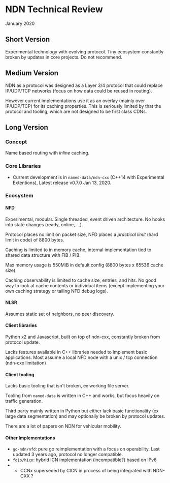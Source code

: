 # NDN Technical Review

January 2020

## Short Version

Experimental technology with evolving protocol.
Tiny ecosystem constantly broken by updates in core projects.
Do not recommend.

## Medium Version

NDN as a protocol was designed as a Layer 3/4 protocol
that could replace IP/UDP/TCP networks
(focus on how data could be reused in routing).

However current implementations use it as an overlay
(mainly over IP/UDP/TCP) for its caching properties.
This is seriously limited by that the protocol and tooling,
which are not designed to be first class CDNs.

## Long Version

### Concept

Name based routing with _inline_ caching.

### Core Libraries

- Current development is in `named-data/ndn-cxx` (C++14 with Experimental Extentions),
  Latest release v0.7.0 Jan 13, 2020.

### Ecosystem

#### NFD

Experimental, modular.
Single threaded, event driven architecture.
No hooks into state changes (ready, online, ...).

Protocol places no limit on packet size,
NFD places a _practical limit_ (hard limit in code) of 8800 bytes.

Caching is limited to in memory cache,
internal implementation tied to shared data structure with FIB / PIB.

Max memory usage is 550MiB in default config
(8800 bytes x 65536 cache size).

Caching observability is limited to cache size, entries, and hits.
No good way to look at cache contents or individual items
(except implementing your own caching strategy or tailing NFD debug logs).

#### NLSR

Assumes static set of neighbors,
no peer discovery.

#### Client libraries

Python x2 and Javascript,
built on top of ndn-cxx,
constantly broken from protocol update.

Lacks features available in C++ libraries
needed to implement basic applications.
Most assume a local NFD node with a unix / tcp connection (ndn-cxx limitation)

#### Client tooling

Lacks basic tooling that isn't broken, ex working file server.

Tooling from `named-data` is written in C++ and works,
but focus heavily on traffic generation.

Third party mainly written in Python but either lack basic functionality
(ex large data segmentation)
and may optionally be broken by protocol updates.

There are a lot of papers on NDN for vehicular mobility.

#### Other Implementations

- `go-ndn/nfd`: pure go reimplementation with a focus on operability.
  Last updated 3 years ago, protocol no longer compatible.
- `fdio/hicn`: hybrid ICN implementation (incompatible?) based on IPv6
- - CCNx superseded by CICN in process of being integrated with NDN-CXX ?
